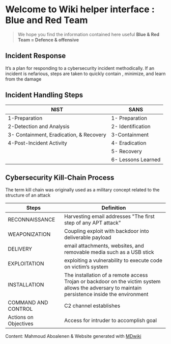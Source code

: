 Welcome to Wiki helper interface : Blue and Red Team 
===============================

> We hope you find the information contained here useful
 **Blue & Red Team = Defence & offensive**

Incident Response
------------

It’s a plan for responding to a cybersecurity incident methodically. If an incident is nefarious, steps are taken to quickly contain , minimize, and learn from the damage

Incident Handling Steps
--------

| NIST | SANS |
|--|--|
|1-Preparation | 1- Preparation |
|2-Detection and Analysis|2- Identification|
|3- Containment, Eradication, & Recovery|3-Containment|
|4-Post-Incident Activity|4- Eradication
| |5- Recovery
| |6- Lessons Learned

Cybersecurity Kill-Chain Process
--------
The term kill chain was originally used as a military concept related to the structure of an attack

| Steps |  Definition |
|--|--|
| RECONNAISSANCE | Harvesting email addresses "The first step of any APT attack" |
| WEAPONIZATION|Coupling exploit with backdoor into deliverable payload |
| DELIVERY |email attachments, websites, and removable media such as a USB stick |
| EXPLOITATION | exploiting a vulnerability to execute code on victim’s system |
| INSTALLATION | The installation of a remote access Trojan or backdoor on the victim system allows the adversary to maintain persistence inside the environment |
| COMMAND AND CONTROL | C2 channel establishes |
| Actions on Objectives | Access for intruder to accomplish goal |

Content: Mahmoud Aboalenen & Website generated with <a href="http://www.mdwiki.info">MDwiki</a> 
